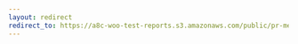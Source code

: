 ```yaml
---
layout: redirect
redirect_to: https://a8c-woo-test-reports.s3.amazonaws.com/public/pr-merge/39967/e2e/index.html
---
```

